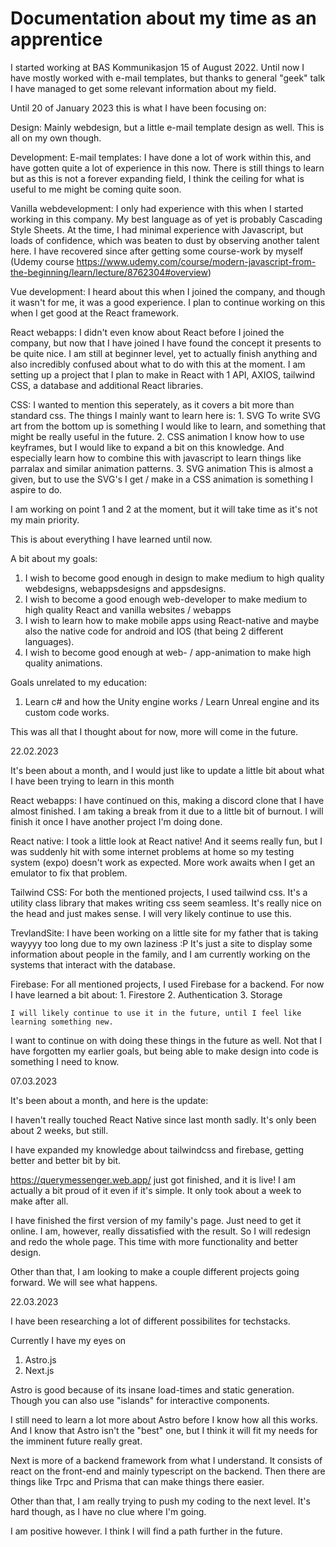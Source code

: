 # Documentation about my time as an apprentice

I started working at BAS Kommunikasjon 15 of August 2022.
Until now I have mostly worked with e-mail templates, but thanks to general "geek" talk I have managed to 
get some relevant information about my field.


Until 20 of January 2023 this is what I have been focusing on:

Design:
  Mainly webdesign, but a little e-mail template design as well.
  This is all on my own though.
  
Development:
  E-mail templates:
    I have done a lot of work within this, and have gotten quite a lot of experience in this now. There
    is still things to learn but as this is not a forever expanding field, I think the ceiling for what
    is useful to me might be coming quite soon.
    
  Vanilla webdevelopment:
    I only had experience with this when I started working in this company. My best language as of yet is
    probably Cascading Style Sheets. At the time, I had minimal experience with Javascript, but loads of 
    confidence, which was beaten to dust by observing another talent here. I have recovered since after
    getting some course-work by myself (Udemy course https://www.udemy.com/course/modern-javascript-from-the-beginning/learn/lecture/8762304#overview)
    
  Vue development:
    I heard about this when I joined the company, and though it wasn't for me, it was a good experience. 
    I plan to continue working on this when I get good at the React framework.
    
  React webapps:
    I didn't even know about React before I joined the company, but now that I have joined I have found the
    concept it presents to be quite nice. I am still at beginner level, yet to actually finish anything and
    also incredibly confused about what to do with this at the moment. I am setting up a project that I plan
    to make in React with 1 API, AXIOS, tailwind CSS, a database and additional React libraries.

  CSS:
    I wanted to mention this seperately, as it covers a bit more than standard css.
    The things I mainly want to learn here is:
      1. SVG
        To write SVG art from the bottom up is something I would like to learn, and something that might be really
        useful in the future.
      2. CSS animation
        I know how to use keyframes, but I would like to expand a bit on this knowledge. And especially learn
        how to combine this with javascript to learn things like parralax and similar animation patterns.
      3. SVG animation
        This is almost a given, but to use the SVG's I get / make in a CSS animation is something I aspire
        to do.
        
   I am working on point 1 and 2 at the moment, but it will take time as it's not my main priority.
        
       
This is about everything I have learned until now. 

A bit about my goals:

1. I wish to become good enough in design to make medium to high quality webdesigns, webappsdesigns and appsdesigns.
2. I wish to become a good enough web-developer to make medium to high quality React and vanilla websites / webapps
3. I wish to learn how to make mobile apps using React-native and maybe also the native code for android and IOS (that being 2 different languages).
4. I wish to become good enough at web- / app-animation to make high quality animations.

Goals unrelated to my education:

1. Learn c# and how the Unity engine works / Learn Unreal engine and its custom code works.

This was all that I thought about for now, more will come in the future.



22.02.2023

It's been about a month, and I would just like to update a little bit about what I have been trying to learn in this month

  React webapps:
    I have continued on this, making a discord clone that I have almost finished. I am taking a break from it due to a little bit of burnout.
    I will finish it once I have another project I'm doing done.

  React native:
    I took a little look at React native! And it seems really fun, but I was suddenly hit with some internet problems at home so my testing system (expo)
    doesn't work as expected. More work awaits when I get an emulator to fix that problem.

  Tailwind CSS:
    For both the mentioned projects, I used tailwind css. It's a utility class library that makes writing css seem seamless. It's really nice on the head and
    just makes sense. I will very likely continue to use this.
  
  TrevlandSite:
    I have been working on a little site for my father that is taking wayyyy too long due to my own laziness :P
    It's just a site to display some information about people in the family, and I am currently working on the systems that interact with the database.

  Firebase:
    For all mentioned projects, I used Firebase for a backend. For now I have learned a bit about:
      1. Firestore
      2. Authentication
      3. Storage
    
    I will likely continue to use it in the future, until I feel like learning something new.

I want to continue on with doing these things in the future as well. Not that I have forgotten my earlier goals, but being able to make design into code
is something I need to know. 

07.03.2023

It's been about a month, and here is the update:

  I haven't really touched React Native since last month sadly. It's only been about 2 weeks, but still. 
  
  I have expanded my knowledge about tailwindcss and firebase, getting better and better bit by bit.
  
  https://querymessenger.web.app/ just got finished, and it is live! I am actually a bit proud of it even
  if it's simple. It only took about a week to make after all.
  
  I have finished the first version of my family's page. Just need to get it online. I am, however, really
  dissatisfied with the result. So I will redesign and redo the whole page. This time with more functionality and better design.
  
  Other than that, I am looking to make a couple different projects going forward. We will see what happens.


22.03.2023

I have been researching a lot of different possibilites for techstacks.

Currently I have my eyes on
  1. Astro.js
  2. Next.js

Astro is good because of its insane load-times and static generation. Though you can also
use "islands" for interactive components.

I still need to learn a lot more about Astro before I know how all this works. And I know
that Astro isn't the "best" one, but I think it will fit my needs for the imminent future really great.

Next is more of a backend framework from what I understand. It consists of react on the front-end and mainly
typescript on the backend. Then there are things like Trpc and Prisma that can make things there easier.

Other than that, I am really trying to push my coding to the next level. It's hard though, as I have no clue
where I'm going.

I am positive however. I think I will find a path further in the future.